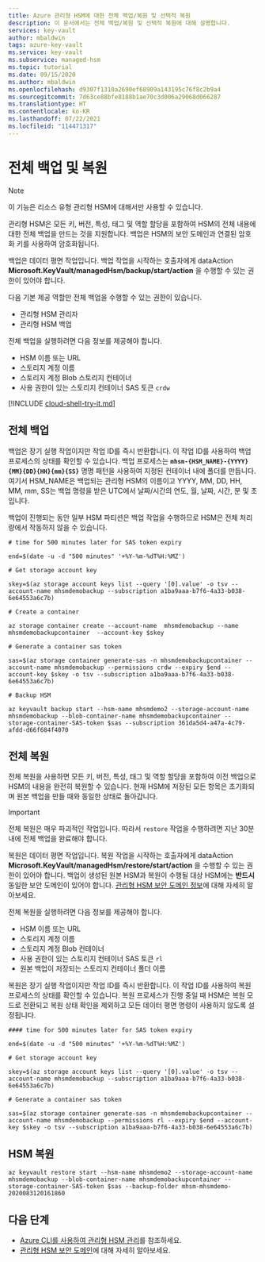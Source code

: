 ```yaml
---
title: Azure 관리형 HSM에 대한 전체 백업/복원 및 선택적 복원
description: 이 문서에서는 전체 백업/복원 및 선택적 복원에 대해 설명합니다.
services: key-vault
author: mbaldwin
tags: azure-key-vault
ms.service: key-vault
ms.subservice: managed-hsm
ms.topic: tutorial
ms.date: 09/15/2020
ms.author: mbaldwin
ms.openlocfilehash: d9307f1310a2690ef68909a143195c76f8c2b9a4
ms.sourcegitcommit: 7d63ce88bfe8188b1ae70c3d006a29068d066287
ms.translationtype: HT
ms.contentlocale: ko-KR
ms.lasthandoff: 07/22/2021
ms.locfileid: "114471317"
---
```

# <a name="full-backup-and-restore"></a>전체 백업 및 복원

> [!NOTE]
> 이 기능은 리소스 유형 관리형 HSM에 대해서만 사용할 수 있습니다.

관리형 HSM은 모든 키, 버전, 특성, 태그 및 역할 할당을 포함하여 HSM의 전체 내용에 대한 전체 백업을 만드는 것을 지원합니다. 백업은 HSM의 보안 도메인과 연결된 암호화 키를 사용하여 암호화됩니다.

백업은 데이터 평면 작업입니다. 백업 작업을 시작하는 호출자에게 dataAction **Microsoft.KeyVault/managedHsm/backup/start/action** 을 수행할 수 있는 권한이 있어야 합니다.

다음 기본 제공 역할만 전체 백업을 수행할 수 있는 권한이 있습니다.
- 관리형 HSM 관리자
- 관리형 HSM 백업

전체 백업을 실행하려면 다음 정보를 제공해야 합니다.
- HSM 이름 또는 URL
- 스토리지 계정 이름
- 스토리지 계정 Blob 스토리지 컨테이너
- 사용 권한이 있는 스토리지 컨테이너 SAS 토큰 `crdw`

[!INCLUDE [cloud-shell-try-it.md](../../../includes/cloud-shell-try-it.md)]

## <a name="full-backup"></a>전체 백업

백업은 장기 실행 작업이지만 작업 ID를 즉시 반환합니다. 이 작업 ID를 사용하여 백업 프로세스의 상태를 확인할 수 있습니다. 백업 프로세스는 **`mhsm-{HSM_NAME}-{YYYY}{MM}{DD}{HH}{mm}{SS}`** 명명 패턴을 사용하여 지정된 컨테이너 내에 폴더를 만듭니다. 여기서 HSM_NAME은 백업되는 관리형 HSM의 이름이고 YYYY, MM, DD, HH, MM, mm, SS는 백업 명령을 받은 UTC에서 날짜/시간의 연도, 월, 날짜, 시간, 분 및 초입니다.

백업이 진행되는 동안 일부 HSM 파티션은 백업 작업을 수행하므로 HSM은 전체 처리량에서 작동하지 않을 수 있습니다.

```azurecli-interactive
# time for 500 minutes later for SAS token expiry

end=$(date -u -d "500 minutes" '+%Y-%m-%dT%H:%MZ')

# Get storage account key

skey=$(az storage account keys list --query '[0].value' -o tsv --account-name mhsmdemobackup --subscription a1ba9aaa-b7f6-4a33-b038-6e64553a6c7b)

# Create a container

az storage container create --account-name  mhsmdemobackup --name mhsmdemobackupcontainer  --account-key $skey

# Generate a container sas token

sas=$(az storage container generate-sas -n mhsmdemobackupcontainer --account-name mhsmdemobackup --permissions crdw --expiry $end --account-key $skey -o tsv --subscription a1ba9aaa-b7f6-4a33-b038-6e64553a6c7b)

# Backup HSM

az keyvault backup start --hsm-name mhsmdemo2 --storage-account-name mhsmdemobackup --blob-container-name mhsmdemobackupcontainer --storage-container-SAS-token $sas --subscription 361da5d4-a47a-4c79-afdd-d66f684f4070
```

## <a name="full-restore"></a>전체 복원

전체 복원을 사용하면 모든 키, 버전, 특성, 태그 및 역할 할당을 포함하여 이전 백업으로 HSM의 내용을 완전히 복원할 수 있습니다. 현재 HSM에 저장된 모든 항목은 초기화되며 원본 백업을 만들 때와 동일한 상태로 돌아갑니다.

> [!IMPORTANT]
> 전체 복원은 매우 파괴적인 작업입니다. 따라서 `restore` 작업을 수행하려면 지난 30분 내에 전체 백업을 완료해야 합니다.

복원은 데이터 평면 작업입니다. 복원 작업을 시작하는 호출자에게 dataAction **Microsoft.KeyVault/managedHsm/restore/start/action** 을 수행할 수 있는 권한이 있어야 합니다. 백업이 생성된 원본 HSM과 복원이 수행될 대상 HSM에는 **반드시** 동일한 보안 도메인이 있어야 합니다. [관리형 HSM 보안 도메인 정보](security-domain.md)에 대해 자세히 알아보세요.

전체 복원을 실행하려면 다음 정보를 제공해야 합니다.
- HSM 이름 또는 URL
- 스토리지 계정 이름
- 스토리지 계정 Blob 컨테이너
- 사용 권한이 있는 스토리지 컨테이너 SAS 토큰 `rl`
- 원본 백업이 저장되는 스토리지 컨테이너 폴더 이름

복원은 장기 실행 작업이지만 작업 ID를 즉시 반환합니다. 이 작업 ID를 사용하여 복원 프로세스의 상태를 확인할 수 있습니다. 복원 프로세스가 진행 중일 때 HSM은 복원 모드로 전환되고 복원 상태 확인을 제외하고 모든 데이터 평면 명령이 사용하지 않도록 설정됩니다.

```azurecli-interactive
#### time for 500 minutes later for SAS token expiry

end=$(date -u -d "500 minutes" '+%Y-%m-%dT%H:%MZ')

# Get storage account key

skey=$(az storage account keys list --query '[0].value' -o tsv --account-name mhsmdemobackup --subscription a1ba9aaa-b7f6-4a33-b038-6e64553a6c7b)

# Generate a container sas token

sas=$(az storage container generate-sas -n mhsmdemobackupcontainer --account-name mhsmdemobackup --permissions rl --expiry $end --account-key $skey -o tsv --subscription a1ba9aaa-b7f6-4a33-b038-6e64553a6c7b)
```

## <a name="restore-hsm"></a>HSM 복원

```
az keyvault restore start --hsm-name mhsmdemo2 --storage-account-name mhsmdemobackup --blob-container-name mhsmdemobackupcontainer --storage-container-SAS-token $sas --backup-folder mhsm-mhsmdemo-2020083120161860
```

## <a name="next-steps"></a>다음 단계
- [Azure CLI를 사용하여 관리형 HSM 관리](key-management.md)를 참조하세요.
- [관리형 HSM 보안 도메인](security-domain.md)에 대해 자세히 알아보세요.
